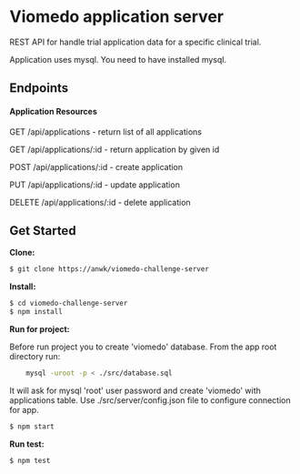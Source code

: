 # Viomedo application server 

REST API for handle trial application data for a specific clinical trial.

Application uses mysql. You need to have installed mysql.

## Endpoints

#### Application Resources

GET /api/applications - return list of all applications

GET /api/applications/:id - return application by given id

POST /api/applications/:id - create application

PUT /api/applications/:id - update application
 
DELETE /api/applications/:id - delete application
 

## Get Started
**Clone:**
```bash
$ git clone https://anwk/viomedo-challenge-server
```

**Install:**
```bash
$ cd viomedo-challenge-server
$ npm install
```

**Run for project:**

Before run project you to create 'viomedo' database.
From the app root directory run: 

```bash
    mysql -uroot -p < ./src/database.sql
```

It will ask for mysql 'root' user password and create 'viomedo' with applications table. 
Use ./src/server/config.json file to configure connection for app. 


```bash
$ npm start
```

**Run test:**
```bash
$ npm test
```